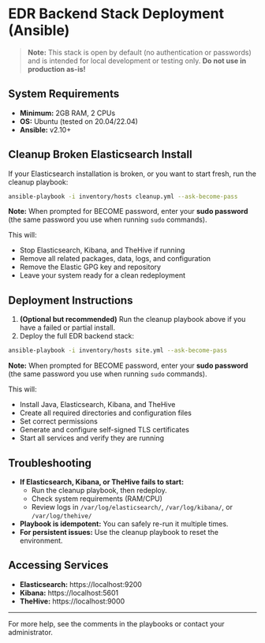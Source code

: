 # EDR Backend Stack Deployment (Ansible)

> **Note:** This stack is open by default (no authentication or passwords) and is intended for local development or testing only. **Do not use in production as-is!**

## System Requirements
- **Minimum:** 2GB RAM, 2 CPUs
- **OS:** Ubuntu (tested on 20.04/22.04)
- **Ansible:** v2.10+

## Cleanup Broken Elasticsearch Install
If your Elasticsearch installation is broken, or you want to start fresh, run the cleanup playbook:

```bash
ansible-playbook -i inventory/hosts cleanup.yml --ask-become-pass
```

**Note:** When prompted for BECOME password, enter your **sudo password** (the same password you use when running `sudo` commands).

This will:
- Stop Elasticsearch, Kibana, and TheHive if running
- Remove all related packages, data, logs, and configuration
- Remove the Elastic GPG key and repository
- Leave your system ready for a clean redeployment

## Deployment Instructions
1. **(Optional but recommended)** Run the cleanup playbook above if you have a failed or partial install.
2. Deploy the full EDR backend stack:

```bash
ansible-playbook -i inventory/hosts site.yml --ask-become-pass
```

**Note:** When prompted for BECOME password, enter your **sudo password** (the same password you use when running `sudo` commands).

This will:
- Install Java, Elasticsearch, Kibana, and TheHive
- Create all required directories and configuration files
- Set correct permissions
- Generate and configure self-signed TLS certificates
- Start all services and verify they are running

## Troubleshooting
- **If Elasticsearch, Kibana, or TheHive fails to start:**
  - Run the cleanup playbook, then redeploy.
  - Check system requirements (RAM/CPU)
  - Review logs in `/var/log/elasticsearch/`, `/var/log/kibana/`, or `/var/log/thehive/`
- **Playbook is idempotent:** You can safely re-run it multiple times.
- **For persistent issues:** Use the cleanup playbook to reset the environment.

## Accessing Services
- **Elasticsearch:** https://localhost:9200
- **Kibana:** https://localhost:5601
- **TheHive:** https://localhost:9000

---
For more help, see the comments in the playbooks or contact your administrator.

